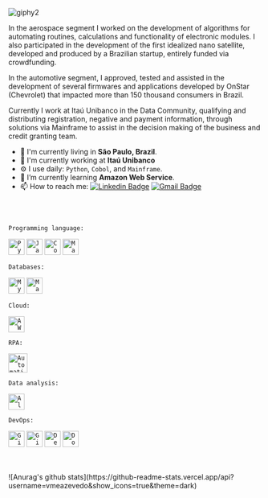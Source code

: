 
![giphy2](https://user-images.githubusercontent.com/40063504/87206039-36234c80-c2df-11ea-83bc-0a6171bfd782.gif)

In the aerospace segment I worked on the development of algorithms for automating routines, calculations and functionality of electronic modules. I also participated in the development of the first idealized nano satellite, developed and produced by a Brazilian startup, entirely funded via crowdfunding.

In the automotive segment, I approved, tested and assisted in the development of several firmwares and applications developed by OnStar (Chevrolet) that impacted more than 150 thousand consumers in Brazil.

Currently I work at Itaú Unibanco in the Data Community, qualifying and distributing registration, negative and payment information, through solutions via Mainframe to assist in the decision making of the business and credit granting team.

-  📍  I'm currently living in **São Paulo, Brazil**.
- 🏢 I'm currently working at **Itaú Unibanco**
- ⚙️ I use daily: `Python`, `Cobol`, and `Mainframe`.
- 🌱 I’m currently learning **Amazon Web Service**.
- 📫 How to reach me:
[![Linkedin Badge](https://img.shields.io/badge/-LinkedIn-blue?style=flat-square&logo=Linkedin&logoColor=white&link=https://www.linkedin.com/in/vin%C3%ADcius-a-45180ab2/)](https://www.linkedin.com/in/vin%C3%ADcius-a-45180ab2/)
[![Gmail Badge](https://img.shields.io/badge/-Gmail-c14438?style=flat-square&logo=Gmail&logoColor=white&link=mailto:vmeazevedo@gmail.com)](mailto:vmeazevedo@gmail.com)

<br/>
<br/>

`Programming language:` 

<code><img height="32" src="https://cdn4.iconfinder.com/data/icons/logos-and-brands/512/267_Python_logo-512.png" alt="Python"/></code>
<code><img height="32" src="https://emojis.slackmojis.com/emojis/images/1450441296/151/javascript.png?1450441296" alt="JavaScript"/></code>
<code><img height="32" src="https://www.krescentglobal.com/images/iphone/cobol-1.png" alt="Cobol"/></code>
<code><img height="32" src="https://platform3solutions.com/wp-content/uploads/2020/02/ibm-mainframe-2.png" alt="Mainframe"/></code>

`Databases:`

<code><img height="32" src="https://cdn1.iconfinder.com/data/icons/programing-development-7/24/mysql_database_logo_data_base-512.png" alt="MySQL"/></code>
<code><img height="32" src="https://d1.awsstatic.com/logos/partners/MariaDB_Logo.d8a208f0a889a8f0f0551b8391a065ea79c54f3a.png" alt="MariaDB"/></code>

`Cloud:`

<code><img height="32" src="https://emojis.slackmojis.com/emojis/images/1507180554/2988/aws.png?1507180554" alt="AWS"/></code>

`RPA:`

<code><img height="38" src="https://res-2.cloudinary.com/crunchbase-production/image/upload/c_lpad,h_170,w_170,f_auto,b_white,q_auto:eco/vqgertgtthpygrr2tcyb" alt="Automation Anywhere"/></code>

`Data analysis:`

<code><img height="32" src="https://images.squarespace-cdn.com/content/v1/5416c8cde4b0c669adffcf46/1412680960043-R5V01YAVXMYQZBR167CN/ke17ZwdGBToddI8pDm48kEvNQT6O-2bNXVq9G_geSGwUqsxRUqqbr1mOJYKfIPR7LoDQ9mXPOjoJoqy81S2I8N_N4V1vUb5AoIIIbLZhVYxCRW4BPu10St3TBAUQYVKcpwpnhkrxr_BwU2fV8OpKDATZWVROuZrj-b9BBtNnO0_mCrqxF3sb8T4Zosdt1CP9/alteryx_logo.png?format=500w" alt="Alteryx"/></code>

`DevOps:`

<code><img height="32" src="https://emojis.slackmojis.com/emojis/images/1501021339/341/git.png?1501021339" alt="Git"/></code>
<code><img height="32" src="https://emojis.slackmojis.com/emojis/images/1450822151/257/github.png?1450822151" alt="Github"/></code>
<code><img height="32" src="https://cdn1.iconfinder.com/data/icons/Vista-Inspirate_1.0/128x128/apps/debian.png" alt="Debian"/></code>
<code><img height="32" src="https://emojis.slackmojis.com/emojis/images/1462400762/397/docker.png?1462400762" alt="Docker"/></code>

<br/>
<br/>
![Anurag's github stats](https://github-readme-stats.vercel.app/api?username=vmeazevedo&show_icons=true&theme=dark)





